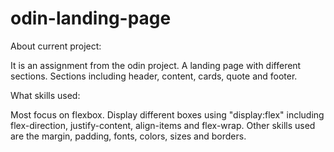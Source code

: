 # odin-landing-page

About current project:

It is an assignment from the odin project. A landing page with different sections. Sections including header, content, cards, quote and footer. 

What skills used:

Most focus on flexbox. Display different boxes using "display:flex" including flex-direction, justify-content, align-items and flex-wrap. Other skills used are the margin, padding, fonts, colors, sizes and borders. 

